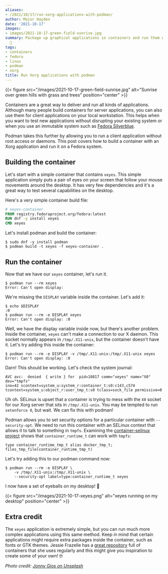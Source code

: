 ```yaml
---
aliases:
- /2021/10/17/run-xorg-applications-with-podman/
author: Major Hayden
date: '2021-10-17'
images:
- images/2021-10-17-green-field-sunrise.jpg
summary: Package up graphical applications in containers and run them with podman.
  🚢
tags:
- containers
- fedora
- linux
- podman
- xorg
title: Run Xorg applications with podman
---
```


{{< figure src="/images/2021-10-17-green-field-sunrise.jpg" alt="Sunrise over green hills with grass and trees" position="center" >}}

Containers are a great way to deliver and run all kinds of applications.
Although many people build containers for server applications, you can also use
them for client applications on your local workstation. This helps when you want
to test new applications without disrupting your existing system or when you use
an immutable system such as [Fedora Silverblue].

Podman takes this further by allowing you to run a client application without
root access or daemons. This post covers how to build a container with an Xorg
application and run it on a Fedora system.

[Fedora Silverblue]: https://silverblue.fedoraproject.org/

## Building the container

Let's start with a simple container that contains `xeyes`. This simple
application simply puts a pair of eyes on your screen that follow your mouse
movements around the desktop. It has very few dependencies and it's a great way
to test several capabilities on the desktop.

Here's a very simple container build file:

```dockerfile
# xeyes-container
FROM registry.fedoraproject.org/fedora:latest
RUN dnf -y install xeyes
CMD xeyes
```

Let's install podman and build the container:

```console
$ sudo dnf -y install podman
$ podman build -t xeyes -f xeyes-container .
```

## Run the container

Now that we have our `xeyes` container, let's run it.

```console
$ podman run --rm xeyes
Error: Can't open display:
```

We're missing the `DISPLAY` variable inside the container. Let's add it:

```console
$ echo $DISPLAY
:0
$ podman run --rm -e DISPLAY xeyes
Error: Can't open display: :0
```

Well, we have the display variable inside now, but there's another problem.
Inside the container, `xeyes` can't make a connection to our X daemon. This
socket normally appears in `/tmp/.X11-unix`, but the container doesn't have it.
Let's try adding this inside the container:

```console
$ podman run --rm -e DISPLAY -v /tmp/.X11-unix:/tmp/.X11-unix xeyes
Error: Can't open display: :0
```

Darn! This should be working. Let's check the system journal:

```text
AVC avc:  denied  { write } for  pid=10817 comm="xeyes" name="X0" dev="tmpfs"
ino=42 scontext=system_u:system_r:container_t:s0:c143,c574
tcontext=system_u:object_r:user_tmp_t:s0 tclass=sock_file permissive=0
```

Uh oh. SELinux is upset that a container is trying to mess with the `X0` socket
for our Xorg server that sits in `/tmp/.X11-unix`. You may be tempted to run
`setenforce 0`, but wait. We can fix this with podman!

Podman allows you to set security options for a particular container with
`--security-opt`. We need to run this container with an SELinux context that
allows it to talk to something in `tmpfs`. Examining the [container-selinux
project] shows that `container_runtime_t` can work with `tmpfs`:

```text
type container_runtime_tmp_t alias docker_tmp_t;
files_tmp_file(container_runtime_tmp_t)
```

Let's try adding this to our podman command now:

```console
$ podman run --rm -e DISPLAY \
    -v /tmp/.X11-unix:/tmp/.X11-unix \
    --security-opt label=type:container_runtime_t xeyes
```

I now have a set of eyeballs on my desktop! 👀

{{< figure src="/images/2021-10-17-xeyes.png" alt="xeyes running on my desktop" position="center" >}}

[container-selinux project]: https://github.com/containers/container-selinux/blob/main/container.te#L77

## Extra credit

The `xeyes` application is extremely simple, but you can run much more complex
applications using this same method. Keep in mind that certain applications
might require extra packages inside the container, such as fonts or GTK themes.
Jessie Frazelle has a [great repository] full of containers that she uses
regularly and this might give you inspiration to create some of your own! 🤓

[great repository]: https://github.com/jessfraz/dockerfiles

*Photo credit: [Jonny Gios on Unsplash](https://unsplash.com/photos/gBr5Hmx1STc)*